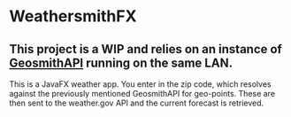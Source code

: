 # WeathersmithFX

## This project is a WIP and relies on an instance of <a href="https://github.com/phydesmith/GeosmithAPI">GeosmithAPI</a> running on the same LAN.

This is a JavaFX weather app. You enter in the zip code, which resolves against the previously mentioned GeosmithAPI for geo-points. These are then sent to the weather.gov API and the current forecast is retrieved. 

